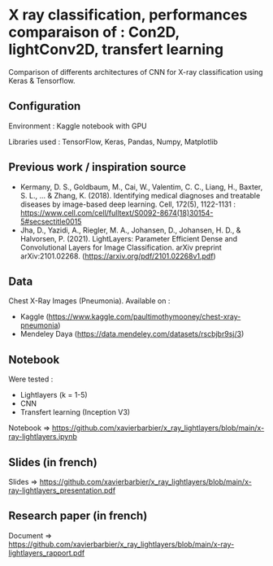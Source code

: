 # X ray classification, performances comparaison of : Con2D, lightConv2D, transfert learning
Comparison of differents architectures of CNN for X-ray classification using Keras & Tensorflow.

## Configuration
Environment : Kaggle notebook with GPU 

Libraries used : TensorFlow, Keras, Pandas, Numpy, Matplotlib

## Previous work / inspiration source
* Kermany, D. S., Goldbaum, M., Cai, W., Valentim, C. C., Liang, H., Baxter, S. L., ... & Zhang, K. (2018). Identifying medical diagnoses and treatable diseases by image-based deep learning. Cell, 172(5), 1122-1131 : https://www.cell.com/cell/fulltext/S0092-8674(18)30154-5#secsectitle0015
* Jha, D., Yazidi, A., Riegler, M. A., Johansen, D., Johansen, H. D., & Halvorsen, P. (2021). LightLayers: Parameter Efficient Dense and Convolutional Layers for Image Classification. arXiv preprint arXiv:2101.02268. (https://arxiv.org/pdf/2101.02268v1.pdf)

## Data
Chest X-Ray Images (Pneumonia). Available on :
* Kaggle (https://www.kaggle.com/paultimothymooney/chest-xray-pneumonia)
* Mendeley Daya (https://data.mendeley.com/datasets/rscbjbr9sj/3) 

## Notebook
Were tested :
* Lightlayers (k = 1-5)
* CNN
* Transfert learning (Inception V3)

Notebook => https://github.com/xavierbarbier/x_ray_lightlayers/blob/main/x-ray-lightlayers.ipynb

## Slides (in french)
Slides => https://github.com/xavierbarbier/x_ray_lightlayers/blob/main/x-ray-lightlayers_presentation.pdf

## Research paper (in french)
Document => https://github.com/xavierbarbier/x_ray_lightlayers/blob/main/x-ray-lightlayers_rapport.pdf

